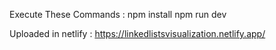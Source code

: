 Execute These Commands : 
npm install
npm run dev

Uploaded in netlify : https://linkedlistsvisualization.netlify.app/
